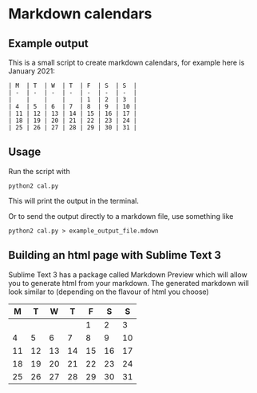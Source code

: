 # Markdown calendars

## Example output

This is a small script to create markdown calendars, for example here is January 2021:

    | M  | T  | W  | T  | F  | S  | S  |
    | -  | -  | -  | -  | -  | -  | -  |
    |    |    |    |    | 1  | 2  | 3  |
    | 4  | 5  | 6  | 7  | 8  | 9  | 10 |
    | 11 | 12 | 13 | 14 | 15 | 16 | 17 |
    | 18 | 19 | 20 | 21 | 22 | 23 | 24 |
    | 25 | 26 | 27 | 28 | 29 | 30 | 31 |


## Usage 

Run the script with

    python2 cal.py

This will print the output in the terminal.

Or to send the output directly to a markdown file, use something like

    python2 cal.py > example_output_file.mdown
    

## Building an html page with Sublime Text 3

Sublime Text 3 has a package called Markdown Preview which will allow you to generate html from your markdown. The generated markdown will look similar to (depending on the flavour of html you choose) 

| M  | T  | W  | T  | F  | S  | S  |
| -  | -  | -  | -  | -  | -  | -  |
|    |    |    |    | 1  | 2  | 3  |
| 4  | 5  | 6  | 7  | 8  | 9  | 10 |
| 11 | 12 | 13 | 14 | 15 | 16 | 17 |
| 18 | 19 | 20 | 21 | 22 | 23 | 24 |
| 25 | 26 | 27 | 28 | 29 | 30 | 31 |

